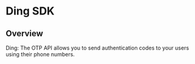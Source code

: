 # Ding SDK

## Overview

Ding: The OTP API allows you to send authentication codes to your users using their phone numbers.